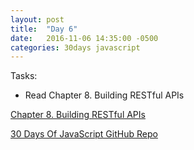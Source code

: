 ```yaml
---
layout: post
title:  "Day 6"
date:   2016-11-06 14:35:00 -0500
categories: 30days javascript
---
```

Tasks:

* Read Chapter 8. Building RESTful APIs

[Chapter 8. Building RESTful APIs](http://chimera.labs.oreilly.com/books/1234000000262/ch08.html)

[30 Days Of JavaScript GitHub Repo](https://github.com/chrylarson/30DaysOfJavaScript)